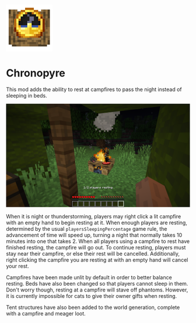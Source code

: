 <img src="src/main/resources/assets/chronopyre/icon.png" width="128">

# Chronopyre

This mod adds the ability to rest at campfires to pass the night instead of sleeping in beds.

<img src="screenshots/fraction_resting.png">

When it is night or thunderstorming, players may right click a lit campfire with an empty hand to begin resting at it. When enough players are resting, determined by the usual `playersSleepingPercentage` game rule, the advancement of time will speed up, turning a night that normally takes 10 minutes into one that takes 2. When all players using a campfire to rest have finished resting, the campfire will go out. To continue resting, players must stay near their campfire, or else their rest will be cancelled. Additionally, right clicking the campfire you are resting at with an empty hand will cancel your rest.

Campfires have been made unlit by default in order to better balance resting. Beds have also been changed so that players cannot sleep in them. Don't worry though, resting at a campfire will stave off phantoms. However, it is currently impossible for cats to give their owner gifts when resting.

Tent structures have also been added to the world generation, complete with a campfire and meager loot.